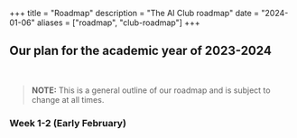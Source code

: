 +++
title = "Roadmap"
description = "The AI Club roadmap"
date = "2024-01-06"
aliases = ["roadmap", "club-roadmap"]
+++

## Our plan for the academic year of 2023-2024

<br>

> **NOTE:** This is a general outline of our roadmap and is subject to change at all times.

### Week 1-2 (Early February)

<!-- ## Week 1-2 (Early September): Python (Local / Colab)

- Introduction to the Python Programming Language (variables, for loops, while loops, if statements)
- Intermediate/ Advanced Python (file manipulation, dictionaries, lists, and more!)
- Projects : Guess the number game, Caesar Cipher, and a namecard

## Week 3-6 (Mid September - Early October): Matplotlib, Keras, CNN, Streamlit, Tensorflow.js

- Introduction to the Matplotlib plotting library
- Introduction to Keras, a library to create neural networks in Python
- Evaluation of neural networks and convolutional neural networks (CNN) on MNIST and CIFAR-100
- Deployment of model using both tensorflow.js and streamlit online
- Projects: Handwriting analyser website using tf.js and p5.js and build more standard neural networks

NOTE: There will be a Halloween special event with free treats as well!

## Week 7-10 (Mid October - Mid November): Working with Vision: Transfer Learning, VGG, ResNet, GANs, CGAN, and more! 

- Introduction to more modern CNN architectures in Keras with transfer learning
- Introduction to GANs (generative adversarial networks) for art / image generation
- Projects: Tumor Detection from Chest X Ray, Real Time Image Detection of many objects, Face ID, Art / Face Generation using GAN

## Week 10-12 (Mid November - December) : Working with Text! RNN, LSTM, and Transformers

- Introduction to embeddings: word2vec, GloVe, sent2vec, and doc2vec.
- Introduction to RNN, LSTM, GRU and Transformers for natural language processing
- Projects: Sentiment Analysis Detector, Poem Writer, Natural Chatbot -->
